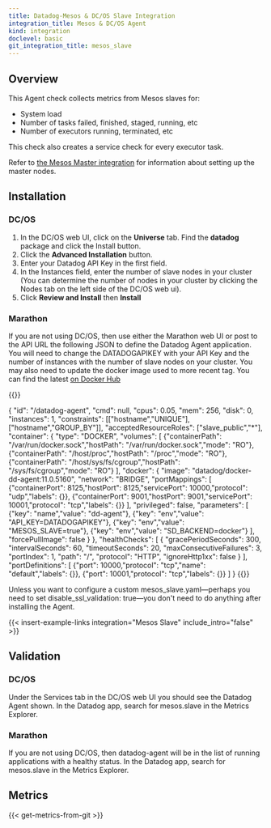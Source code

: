 ```yaml
---
title: Datadog-Mesos & DC/OS Slave Integration
integration_title: Mesos & DC/OS Agent
kind: integration
doclevel: basic
git_integration_title: mesos_slave
---
```


## Overview

This Agent check collects metrics from Mesos slaves for:

* System load
* Number of tasks failed, finished, staged, running, etc
* Number of executors running, terminated, etc

This check also creates a service check for every executor task.

Refer to [the Mesos Master integration](/integrations/mesos_master) for information about setting up the master nodes.


## Installation

### DC/OS

1. In the DC/OS web UI, click on the **Universe** tab. Find the **datadog** package and click the Install button.
1. Click the **Advanced Installation** button.
1. Enter your Datadog API Key in the first field.
1. In the Instances field, enter the number of slave nodes in your cluster (You can determine the number of nodes in your cluster by clicking the Nodes tab on the left side of the DC/OS web ui).
1. Click **Review and Install** then **Install**

### Marathon

If you are not using DC/OS, then use either the Marathon web UI or post to the API URL the following JSON to define the Datadog Agent application. You will need to change the DATADOGAPIKEY with your API Key and the number of instances with the number of slave nodes on your cluster. You may also need to update the docker image used to more recent tag. You can find the latest [on Docker Hub](https://hub.docker.com/r/datadog/docker-dd-agent/tags/)

{{<highlight json>}}

{
  "id": "/datadog-agent",
  "cmd": null,
  "cpus": 0.05,
  "mem": 256,
  "disk": 0,
  "instances": 1,
  "constraints": [["hostname","UNIQUE"],["hostname","GROUP_BY"]],
  "acceptedResourceRoles": ["slave_public","*"],
  "container": {
    "type": "DOCKER",
    "volumes": [
      {"containerPath": "/var/run/docker.sock","hostPath": "/var/run/docker.sock","mode": "RO"},
      {"containerPath": "/host/proc","hostPath": "/proc","mode": "RO"},
      {"containerPath": "/host/sys/fs/cgroup","hostPath": "/sys/fs/cgroup","mode": "RO"}
    ],
    "docker": {
      "image": "datadog/docker-dd-agent:11.0.5160",
      "network": "BRIDGE",
      "portMappings": [
        {"containerPort": 8125,"hostPort": 8125,"servicePort": 10000,"protocol": "udp","labels": {}},
        {"containerPort": 9001,"hostPort": 9001,"servicePort": 10001,"protocol": "tcp","labels": {}}
      ],
      "privileged": false,
      "parameters": [
        {"key": "name","value": "dd-agent"},
        {"key": "env","value": "API_KEY=DATADOGAPIKEY"},
        {"key": "env","value": "MESOS_SLAVE=true"},
        {"key": "env","value": "SD_BACKEND=docker"}
      ],
      "forcePullImage": false
    }
  },
  "healthChecks": [
    {
      "gracePeriodSeconds": 300,
      "intervalSeconds": 60,
      "timeoutSeconds": 20,
      "maxConsecutiveFailures": 3,
      "portIndex": 1,
      "path": "/",
      "protocol": "HTTP",
      "ignoreHttp1xx": false
    }
  ],
  "portDefinitions": [
    {"port": 10000,"protocol": "tcp","name": "default","labels": {}},
    {"port": 10001,"protocol": "tcp","labels": {}}
  ]
}
{{</highlight>}}

Unless you want to configure a custom mesos_slave.yaml—perhaps you need to set disable_ssl_validation: true—you don't need to do anything after installing the Agent.

{{< insert-example-links integration="Mesos Slave" include_intro="false" >}}

## Validation

### DC/OS
Under the Services tab in the DC/OS web UI you should see the Datadog Agent shown. In the Datadog app, search for mesos.slave in the Metrics Explorer.

### Marathon
If you are not using DC/OS, then datadog-agent will be in the list of running applications with a healthy status. In the Datadog app, search for mesos.slave in the Metrics Explorer.

## Metrics

{{< get-metrics-from-git >}}
